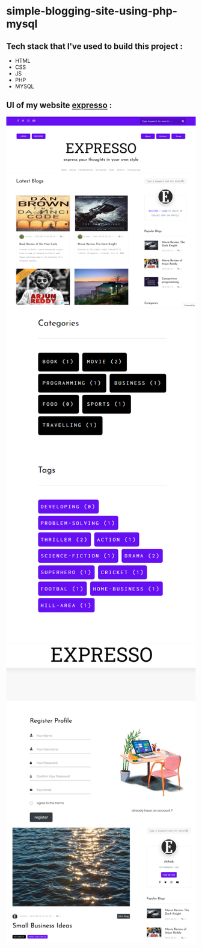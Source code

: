 # simple-blogging-site-using-php-mysql

## Tech stack that I've used to build this project :
- HTML
- CSS
- JS
- PHP 
- MYSQL 

## UI of my website [expresso](https://expresso2022.000webhostapp.com/) :

![e01](https://github.com/nishan-paul-2022/simple-blogging-site-using-php-mysql/blob/main/readme/e01.PNG)
![e02](https://github.com/nishan-paul-2022/simple-blogging-site-using-php-mysql/blob/main/readme/e02.PNG)
![e03](https://github.com/nishan-paul-2022/simple-blogging-site-using-php-mysql/blob/main/readme/e03.PNG)
![e04](https://github.com/nishan-paul-2022/simple-blogging-site-using-php-mysql/blob/main/readme/e04.PNG)
![e05](https://github.com/nishan-paul-2022/simple-blogging-site-using-php-mysql/blob/main/readme/e05.PNG)

